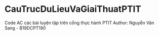# CauTrucDuLieuVaGiaiThuatPTIT
Code AC các bài luyện tập trên cổng thực hành PTIT
Author: Nguyễn Văn Sang - B19DCPT190
